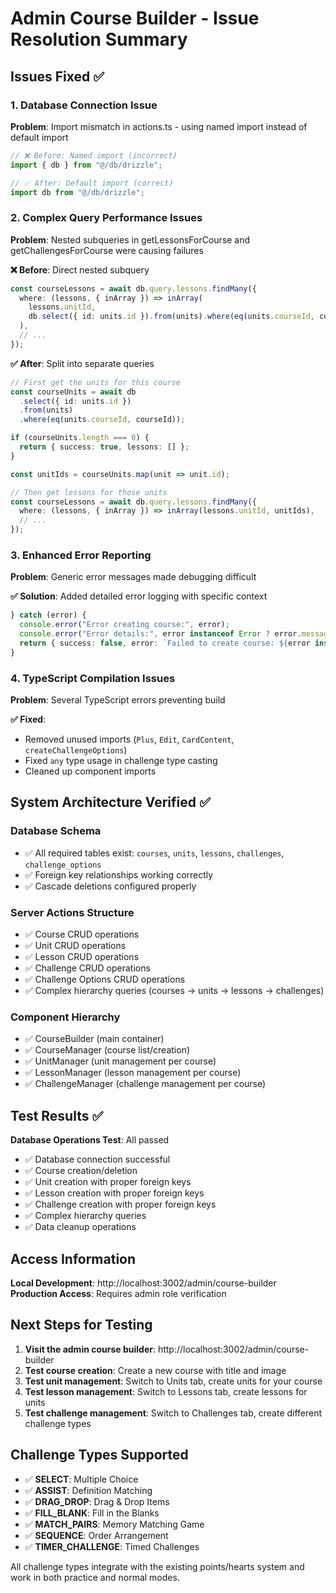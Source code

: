 # Admin Course Builder - Issue Resolution Summary

## **Issues Fixed** ✅

### **1. Database Connection Issue**
**Problem**: Import mismatch in actions.ts - using named import instead of default import
```typescript
// ❌ Before: Named import (incorrect)
import { db } from "@/db/drizzle";

// ✅ After: Default import (correct)
import db from "@/db/drizzle";
```

### **2. Complex Query Performance Issues**
**Problem**: Nested subqueries in getLessonsForCourse and getChallengesForCourse were causing failures

**❌ Before**: Direct nested subquery
```typescript
const courseLessons = await db.query.lessons.findMany({
  where: (lessons, { inArray }) => inArray(
    lessons.unitId,
    db.select({ id: units.id }).from(units).where(eq(units.courseId, courseId))
  ),
  // ...
});
```

**✅ After**: Split into separate queries
```typescript
// First get the units for this course
const courseUnits = await db
  .select({ id: units.id })
  .from(units)
  .where(eq(units.courseId, courseId));

if (courseUnits.length === 0) {
  return { success: true, lessons: [] };
}

const unitIds = courseUnits.map(unit => unit.id);

// Then get lessons for those units
const courseLessons = await db.query.lessons.findMany({
  where: (lessons, { inArray }) => inArray(lessons.unitId, unitIds),
  // ...
});
```

### **3. Enhanced Error Reporting**
**Problem**: Generic error messages made debugging difficult

**✅ Solution**: Added detailed error logging with specific context
```typescript
} catch (error) {
  console.error("Error creating course:", error);
  console.error("Error details:", error instanceof Error ? error.message : String(error));
  return { success: false, error: `Failed to create course: ${error instanceof Error ? error.message : String(error)}` };
}
```

### **4. TypeScript Compilation Issues**
**Problem**: Several TypeScript errors preventing build

**✅ Fixed**:
- Removed unused imports (`Plus`, `Edit`, `CardContent`, `createChallengeOptions`)
- Fixed `any` type usage in challenge type casting
- Cleaned up component imports

## **System Architecture Verified** ✅

### **Database Schema**
- ✅ All required tables exist: `courses`, `units`, `lessons`, `challenges`, `challenge_options`
- ✅ Foreign key relationships working correctly
- ✅ Cascade deletions configured properly

### **Server Actions Structure**
- ✅ Course CRUD operations
- ✅ Unit CRUD operations  
- ✅ Lesson CRUD operations
- ✅ Challenge CRUD operations
- ✅ Challenge Options CRUD operations
- ✅ Complex hierarchy queries (courses → units → lessons → challenges)

### **Component Hierarchy**
- ✅ CourseBuilder (main container)
- ✅ CourseManager (course list/creation)
- ✅ UnitManager (unit management per course)
- ✅ LessonManager (lesson management per course)
- ✅ ChallengeManager (challenge management per course)

## **Test Results** ✅

**Database Operations Test**: All passed
- ✅ Database connection successful
- ✅ Course creation/deletion
- ✅ Unit creation with proper foreign keys
- ✅ Lesson creation with proper foreign keys
- ✅ Challenge creation with proper foreign keys
- ✅ Complex hierarchy queries
- ✅ Data cleanup operations

## **Access Information**

**Local Development**: http://localhost:3002/admin/course-builder
**Production Access**: Requires admin role verification

## **Next Steps for Testing**

1. **Visit the admin course builder**: http://localhost:3002/admin/course-builder
2. **Test course creation**: Create a new course with title and image
3. **Test unit management**: Switch to Units tab, create units for your course
4. **Test lesson management**: Switch to Lessons tab, create lessons for units
5. **Test challenge management**: Switch to Challenges tab, create different challenge types

## **Challenge Types Supported**

- ✅ **SELECT**: Multiple Choice
- ✅ **ASSIST**: Definition Matching  
- ✅ **DRAG_DROP**: Drag & Drop Items
- ✅ **FILL_BLANK**: Fill in the Blanks
- ✅ **MATCH_PAIRS**: Memory Matching Game
- ✅ **SEQUENCE**: Order Arrangement
- ✅ **TIMER_CHALLENGE**: Timed Challenges

All challenge types integrate with the existing points/hearts system and work in both practice and normal modes. 